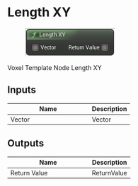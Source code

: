 # Length XY

<div align="left" data-full-width="false"><figure><img src="../../../../api/Math/Vector Operators/Length_XY.png" alt=""><figcaption></figcaption></figure></div>

Voxel Template Node Length XY

## Inputs

<table><thead><tr><th width="170">Name</th><th>Description</th></tr></thead><tbody><tr><td>Vector</td><td>Vector</td></tr></tbody></table>

## Outputs

<table><thead><tr><th width="170">Name</th><th>Description</th></tr></thead><tbody><tr><td>Return Value</td><td>ReturnValue</td></tr></tbody></table>
